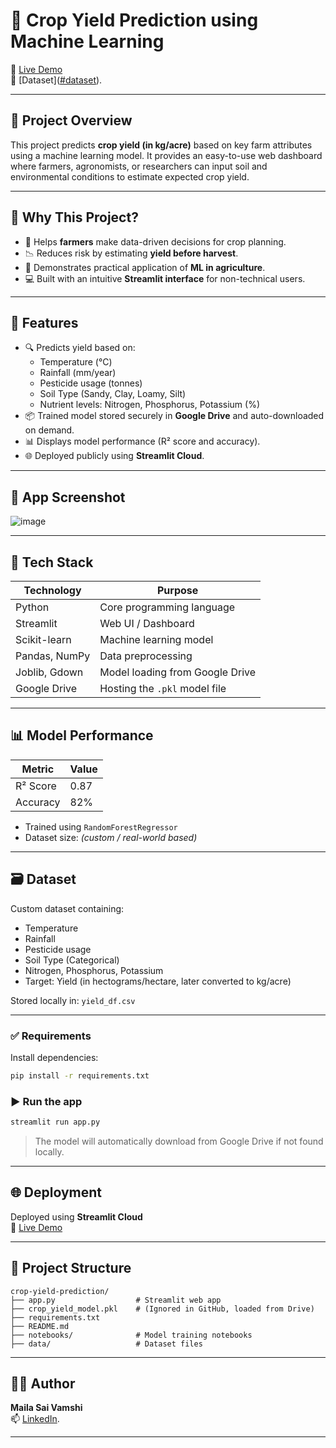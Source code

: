 
# 🌾 Crop Yield Prediction using Machine Learning

🚀 [Live Demo](https://crop-yield-prediction1.streamlit.app/)  
📂 [Dataset]([#dataset](https://drive.google.com/file/d/1a7paF89c9I5ChaL4SCW_vNlIPAWU6bZl/view
)).

---

## 📌 Project Overview

This project predicts **crop yield (in kg/acre)** based on key farm attributes using a machine learning model. It provides an easy-to-use web dashboard where farmers, agronomists, or researchers can input soil and environmental conditions to estimate expected crop yield.

---

## 🎯 Why This Project?

- 🌾 Helps **farmers** make data-driven decisions for crop planning.
- 📉 Reduces risk by estimating **yield before harvest**.
- 🧠 Demonstrates practical application of **ML in agriculture**.
- 💻 Built with an intuitive **Streamlit interface** for non-technical users.

---

## 🧪 Features

- 🔍 Predicts yield based on:
  - Temperature (°C)
  - Rainfall (mm/year)
  - Pesticide usage (tonnes)
  - Soil Type (Sandy, Clay, Loamy, Silt)
  - Nutrient levels: Nitrogen, Phosphorus, Potassium (%)
- 📦 Trained model stored securely in **Google Drive** and auto-downloaded on demand.
- 📊 Displays model performance (R² score and accuracy).
- 🌐 Deployed publicly using **Streamlit Cloud**.

---

## 📸 App Screenshot

![image](https://github.com/user-attachments/assets/015dfc1a-0fe6-48b7-ae18-0ed584781d87)


---

## 🧠 Tech Stack

| Technology       | Purpose                         |
|------------------|----------------------------------|
| Python           | Core programming language       |
| Streamlit        | Web UI / Dashboard              |
| Scikit-learn     | Machine learning model          |
| Pandas, NumPy    | Data preprocessing              |
| Joblib, Gdown    | Model loading from Google Drive |
| Google Drive     | Hosting the `.pkl` model file   |

---

## 📊 Model Performance

| Metric       | Value |
|--------------|-------|
| R² Score     | 0.87  |
| Accuracy     | 82%   |

- Trained using `RandomForestRegressor`
- Dataset size: _(custom / real-world based)_

---

## 🗃 Dataset

Custom dataset containing:
- Temperature
- Rainfall
- Pesticide usage
- Soil Type (Categorical)
- Nitrogen, Phosphorus, Potassium
- Target: Yield (in hectograms/hectare, later converted to kg/acre)

Stored locally in: `yield_df.csv`

---


### ✅ Requirements

Install dependencies:

```bash
pip install -r requirements.txt
```

### ▶️ Run the app

```bash
streamlit run app.py
```

> The model will automatically download from Google Drive if not found locally.

---

## 🌐 Deployment

Deployed using **Streamlit Cloud**  
🔗 [Live Demo](https://crop-yield-prediction1.streamlit.app/)

---

## 📁 Project Structure

```
crop-yield-prediction/
├── app.py                  # Streamlit web app
├── crop_yield_model.pkl    # (Ignored in GitHub, loaded from Drive)
├── requirements.txt
├── README.md
├── notebooks/              # Model training notebooks
├── data/                   # Dataset files
```

---

## 🙋‍♂️ Author

**Maila Sai Vamshi**  
📫 [LinkedIn](https://www.linkedin.com/in/sai-vamshi23/).

---

